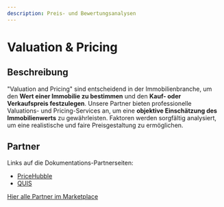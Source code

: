 ```yaml
---
description: Preis- und Bewertungsanalysen
---
```


# Valuation & Pricing

## Beschreibung

"Valuation and Pricing" sind entscheidend in der Immobilienbranche, um den **Wert einer Immobilie zu bestimmen** und den **Kauf- oder Verkaufspreis festzulegen**. Unsere Partner bieten professionelle Valuations- und Pricing-Services an, um eine **objektive Einschätzung des Immobilienwerts** zu gewährleisten. Faktoren werden sorgfältig analysiert, um eine realistische und faire Preisgestaltung zu ermöglichen.

## Partner

Links auf die Dokumentations-Partnerseiten:

* [PriceHubble](../partner-and-apps/pricehubble.md)
* [QUIS](../partner-and-apps/quis.md)

[Hier alle Partner im Marketplace](https://marketplace.aareon.com/de/category/valuation-and-pricing)
